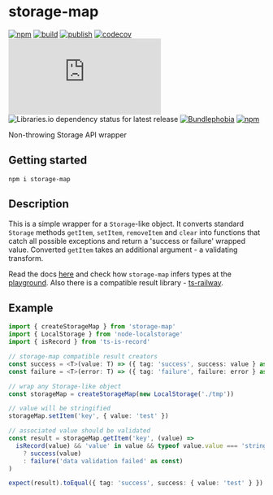 # storage-map

[![npm](https://img.shields.io/npm/v/storage-map)](https://npm.im/storage-map)
[![build](https://github.com/iyegoroff/storage-map/workflows/build/badge.svg)](https://github.com/iyegoroff/storage-map/actions/workflows/build.yml)
[![publish](https://github.com/iyegoroff/storage-map/workflows/publish/badge.svg)](https://github.com/iyegoroff/storage-map/actions/workflows/publish.yml)
[![codecov](https://codecov.io/gh/iyegoroff/storage-map/branch/main/graph/badge.svg?token=YC314L3ZF7)](https://codecov.io/gh/iyegoroff/storage-map)
[![Type Coverage](https://img.shields.io/badge/dynamic/json.svg?label=type-coverage&prefix=%E2%89%A5&suffix=%&query=$.typeCoverage.atLeast&uri=https%3A%2F%2Fraw.githubusercontent.com%2Fiyegoroff%2Fts-railway%2Fmain%2Fpackage.json)](https://github.com/plantain-00/type-coverage)
![Libraries.io dependency status for latest release](https://img.shields.io/librariesio/release/npm/storage-map)
[![Bundlephobia](https://img.shields.io/bundlephobia/minzip/storage-map?label=min+gzip)](https://bundlephobia.com/package/storage-map)
[![npm](https://img.shields.io/npm/l/storage-map.svg?t=1495378566926)](https://www.npmjs.com/package/storage-map)

<!-- [![Bundlephobia](https://badgen.net/bundlephobia/minzip/storage-map?label=min+gzip)](https://bundlephobia.com/package/storage-map) -->

Non-throwing Storage API wrapper

## Getting started

```
npm i storage-map
```

## Description

This is a simple wrapper for a `Storage`-like object. It converts standard `Storage` methods `getItem`, `setItem`, `removeItem` and `clear` into functions that catch all possible exceptions and return a 'success or failure' wrapped value. Converted `getItem` takes an additional argument - a validating transform.

Read the docs [here](https://iyegoroff.github.io/storage-map/modules.html#createstorage-map) and check how `storage-map` infers types at the [playground](https://www.typescriptlang.org/play?jsx=0#code/JYWwDg9gTgLgBAbzgYygUwIYzQMTTZACxAzDgF84AzKCEOAcivyJLAYCgPkIA7AZ3j8ArsmRp+-OAF44AHgAqAPgAUANwwAbYWgBccBQEoZSuCqQwMAc30MRYifwYAaOPfGT9G7WgpwMUjwCMIbcfILUGMDa6DLyyipoULRQ+kYmZhbWtlRRMWgukdHC6PpJKX4BKOEhXEERzATEpHGomNh4TWwqjUShYcFwJZpxDIQwMGC6APTTmhDIWoQQgroArAAMG2ucAxEAVsKCAEoSkAK+sr3NYObkrsP99fAgCwDWACJYGABqWsAAEyw0DiKiBln0wl4b14EAA7rxjNJTOCMDJpLIGMBeN5AXBUQBCBhwAD8RXyKixOP+AOJVWexn07kc5nx3woTxqcH2-D4f00gKwaABcQwcKi8Gu3SQEDe+iQPL4+leyE+335gpgIMo9yGUE0-WAVDMit4GvBwoAdJYrOjMczJAxjAgOHA3dUBBBNGhLfMrJSHfxdIVTeahQDLYHQpQ0Jp+L4Xe6Pbzvb6IP6mHkSnoQ7yzTTw5bcsV0NG6lyAEbzCsAZVEHn4AEFeACFGgAB4wHBZ2JXFg3Vmy+VwKsQCv6dsZQMqdvGXWwmAAeTliDg2E7E6n9ZZs78use5cGsIAQhAAQBPOsOSRxKWkQcrpAns-n-QqKBI0zTqCRywwI5zhQDz6pygwgMImgwMAYDegAsqQUh9l096Ju6ABMWzDhgyQYOex7CFQzCpHAk7Im426SDOc7OK67oACwbHRw5UNAIBfBCJFbte-BUUBtFukOq7rjAm5kdOu73PxcALsuw7Pheb4flxDbvta55gGgc4cPuIGHhE6AAI46IIACSvDAEuYAwIh1D9tKOmaK4SAgPgywArYAAKi41gohRtACaC8FBWhBow2LINoAXEuQoRAA). Also there is a compatible result library - [ts-railway](https://github.com/iyegoroff/ts-railway).

## Example

```ts
import { createStorageMap } from 'storage-map'
import { LocalStorage } from 'node-localstorage'
import { isRecord } from 'ts-is-record'

// storage-map compatible result creators
const success = <T>(value: T) => ({ tag: 'success', success: value } as const)
const failure = <T>(error: T) => ({ tag: 'failure', failure: error } as const)

// wrap any Storage-like object
const storageMap = createStorageMap(new LocalStorage('./tmp'))

// value will be stringified
storageMap.setItem('key', { value: 'test' })

// associated value should be validated
const result = storageMap.getItem('key', (value) =>
  isRecord(value) && 'value' in value && typeof value.value === 'string'
    ? success(value)
    : failure('data validation failed' as const)
)

expect(result).toEqual({ tag: 'success', success: { value: 'test' } })
```

